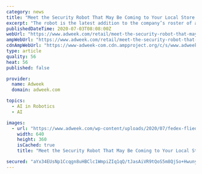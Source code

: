 ```yaml
---
category: news
title: "Meet the Security Robot That May Be Coming to Your Local Store or Office Park"
excerpt: "The robot is the latest addition to the company’s roster of automated retail workers and its first foray into the security guard industry. Its task list is relatively innocuous:"
publishedDateTime: 2020-07-03T08:08:00Z
webUrl: "https://www.adweek.com/retail/meet-the-security-robot-that-may-be-coming-to-your-local-supermarket/"
ampWebUrl: "https://www.adweek.com/retail/meet-the-security-robot-that-may-be-coming-to-your-local-supermarket/amp/"
cdnAmpWebUrl: "https://www-adweek-com.cdn.ampproject.org/c/s/www.adweek.com/retail/meet-the-security-robot-that-may-be-coming-to-your-local-supermarket/amp/"
type: article
quality: 56
heat: 56
published: false

provider:
  name: Adweek
  domain: adweek.com

topics:
  - AI in Robotics
  - AI

images:
  - url: "https://www.adweek.com/wp-content/uploads/2020/07/fedex-flied-redskins-hed-page-2020-640x360.png"
    width: 640
    height: 360
    isCached: true
    title: "Meet the Security Robot That May Be Coming to Your Local Store or Office Park"

secured: "aYx34EUsNp1Ccqgn8uHBClc1WmpiZIq1qQ/tJasAiVR9tQoS5m8QjSo+HwunyUTnC46FpmNy3ELwHwK4SUiBfG5EDKPl1qEouasCCSKYbyMcn3ly8ywGRD7oFUU91vwnZaaBFbJvZzul83SIIYnizCbP+UYIesyCqA7v/0iMJlWRUMKueDudin9uNUH7unFCA4cOnv0Yn3gKiGj9npn5GedmJWoH8AJGkVExwaT5m3IVa3F3VxjGnT5YGrORPZSdVBCd95BHqA9P61zQGDZo8Su1B3seAYnALBh1q+FyhqRPFuuutcW4ZHsrEzCpgnxhWqD3O4NWla/Nz0Zs0UKujQ==;NVlermLuXTwUsrL08GDBaA=="
---
```


